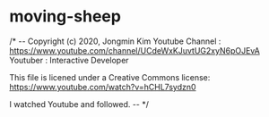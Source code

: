 # moving-sheep

/* -- Copyright (c) 2020, Jongmin Kim Youtube Channel : https://www.youtube.com/channel/UCdeWxKJuvtUG2xyN6pOJEvA Youtuber : Interactive Developer

This file is licened under a Creative Commons license: https://www.youtube.com/watch?v=hCHL7sydzn0

I watched Youtube and followed. -- */
